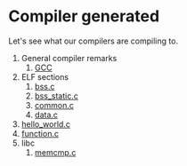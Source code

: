 # Compiler generated

Let's see what our compilers are compiling to.

1.  General compiler remarks
    1. [GCC](gcc.md)
1.  ELF sections
    1. [bss.c](bss.c)
    1. [bss_static.c ](bss_static.c)
    1. [common.c](common.c)
    1. [data.c](data.c)
1.  [hello_world.c](hello_world.c)
1.  [function.c](function.c)
1.  libc
    1. [memcmp.c](memcmp.c)

